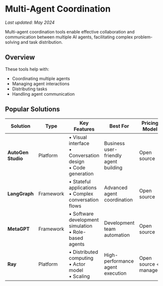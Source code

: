 # Multi-Agent Coordination

*Last updated: May 2024*

Multi-agent coordination tools enable effective collaboration and communication between multiple AI agents, facilitating complex problem-solving and task distribution.

## Overview

These tools help with:
- Coordinating multiple agents
- Managing agent interactions
- Distributing tasks
- Handling agent communication

## Popular Solutions

| Solution | Type | Key Features | Best For | Pricing Model |
|----------|------|--------------|-----------|---------------|
| **AutoGen Studio** | Platform | • Visual interface<br>• Conversation design<br>• Code generation | Business user-friendly agent building | Open source |
| **LangGraph** | Framework | • Stateful applications<br>• Complex conversation flows | Advanced agent coordination | Open source |
| **MetaGPT** | Framework | • Software development simulation<br>• Role-based agents | Development team automation | Open source |
| **Ray** | Platform | • Distributed computing<br>• Actor model<br>• Scaling | High-performance agent execution | Open source + managed | 